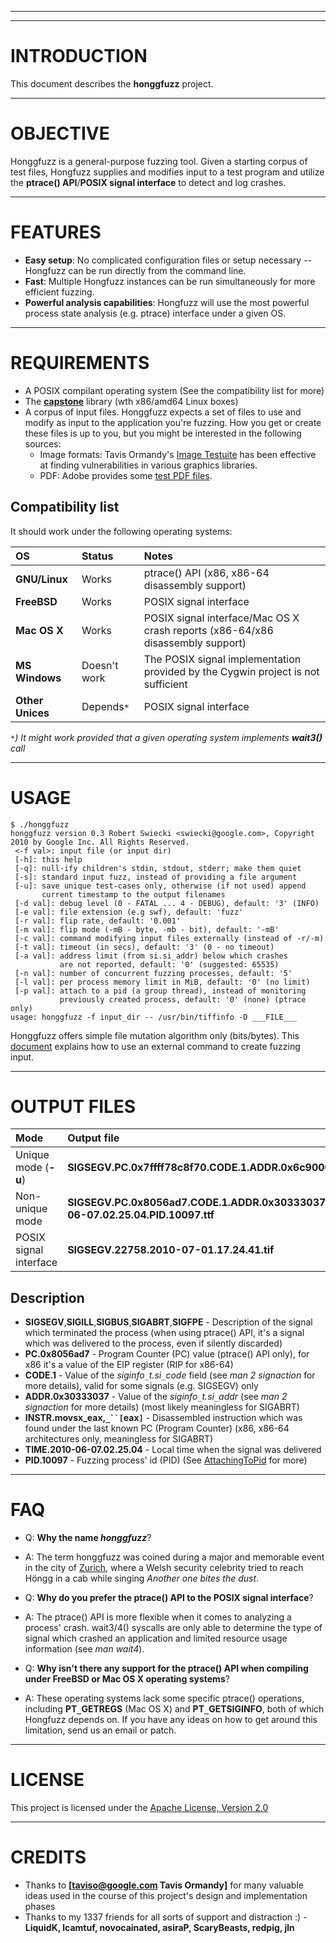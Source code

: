 
---



---

# INTRODUCTION #

This document describes the **honggfuzz** project.


---

# OBJECTIVE #

Honggfuzz is a general-purpose fuzzing tool. Given a starting corpus of test files, Hongfuzz supplies and modifies input to a test program and utilize the **ptrace() API**/**POSIX signal interface** to detect and log crashes.


---

# FEATURES #

  * **Easy setup**: No complicated configuration files or setup necessary -- Hongfuzz can be run directly from the command line.
  * **Fast**: Multiple Hongfuzz instances can be run simultaneously for more efficient fuzzing.
  * **Powerful analysis capabilities**: Hongfuzz will use the most powerful process state analysis (e.g. ptrace) interface under a given OS.


---

# REQUIREMENTS #

  * A POSIX compilant operating system (See the compatibility list for more)
  * The **[capstone](capstone.md)** library (wth x86/amd64 Linux boxes)
  * A corpus of input files. Honggfuzz expects a set of files to use and modify as input to the application you're fuzzing. How you get or create these files is up to you, but you might be interested in the following sources:
    * Image formats: Tavis Ormandy's [Image Testuite](http://code.google.com/p/imagetestsuite/) has been effective at finding vulnerabilities in various graphics libraries.
    * PDF: Adobe provides some [test PDF files](http://acroeng.adobe.com/).

## Compatibility list ##

It should work under the following operating systems:

| **OS** | **Status** | **Notes** |
|:-------|:-----------|:----------|
| **GNU/Linux** | Works | ptrace() API (x86, x86-64 disassembly support)|
| **FreeBSD** | Works | POSIX signal interface |
| **Mac OS X** | Works | POSIX signal interface/Mac OS X crash reports (x86-64/x86 disassembly support) |
| **MS Windows** | Doesn't work | The POSIX signal implementation provided by the Cygwin project is not sufficient |
| **Other Unices** | Depends`*` | POSIX signal interface |

_`*`) It might work provided that a given operating system implements **wait3()** call_

---

# USAGE #

```
$ ./honggfuzz 
honggfuzz version 0.3 Robert Swiecki <swiecki@google.com>, Copyright 2010 by Google Inc. All Rights Reserved.
 <-f val>: input file (or input dir)
 [-h]: this help
 [-q]: null-ify children's stdin, stdout, stderr; make them quiet
 [-s]: standard input fuzz, instead of providing a file argument
 [-u]: save unique test-cases only, otherwise (if not used) append
       current timestamp to the output filenames
 [-d val]: debug level (0 - FATAL ... 4 - DEBUG), default: '3' (INFO)
 [-e val]: file extension (e.g swf), default: 'fuzz'
 [-r val]: flip rate, default: '0.001'
 [-m val]: flip mode (-mB - byte, -mb - bit), default: '-mB'
 [-c val]: command modifying input files externally (instead of -r/-m)
 [-t val]: timeout (in secs), default: '3' (0 - no timeout)
 [-a val]: address limit (from si.si_addr) below which crashes
           are not reported, default: '0' (suggested: 65535)
 [-n val]: number of concurrent fuzzing processes, default: '5'
 [-l val]: per process memory limit in MiB, default: '0' (no limit)
 [-p val]: attach to a pid (a group thread), instead of monitoring
           previously created process, default: '0' (none) (ptrace only)
usage: honggfuzz -f input_dir -- /usr/bin/tiffinfo -D ___FILE___
```

Honggfuzz offers simple file mutation algorithm only (bits/bytes). This [document](ExternalFuzzerUsage.md) explains how to use an external command to create fuzzing input.


---

# OUTPUT FILES #

| **Mode** | **Output file** |
|:---------|:----------------|
| Unique mode (**-u**) | **SIGSEGV.PC.0x7ffff78c8f70.CODE.1.ADDR.0x6c9000.INSTR.mov`_``[`rdi+0x10`]`,`_`[r9](https://code.google.com/p/honggfuzz/source/detail?r=9).ttf** |
| Non-unique mode | **SIGSEGV.PC.0x8056ad7.CODE.1.ADDR.0x30333037.INSTR.movsx\_eax,`_``[`eax`]`.TIME.2010-06-07.02.25.04.PID.10097.ttf** |
| POSIX signal interface | **SIGSEGV.22758.2010-07-01.17.24.41.tif** |

## Description ##

  * **SIGSEGV**,**SIGILL**,**SIGBUS**,**SIGABRT**,**SIGFPE** - Description of the signal which terminated the process (when using ptrace() API, it's a signal which was delivered to the process, even if silently discarded)
  * **PC.0x8056ad7** - Program Counter (PC) value (ptrace() API only), for x86 it's a value of the EIP register (RIP for x86-64)
  * **CODE.1** - Value of the _siginfo`_`t.si`_`code_ field (see _man 2 signaction_ for more details), valid for some signals (e.g. SIGSEGV) only
  * **ADDR.0x30333037** - Value of the _siginfo`_`t.si`_`addr_ (see _man 2 signaction_ for more details) (most likely meaningless for SIGABRT)
  * **INSTR.movsx\_eax,`_``[`eax`]`** - Disassembled instruction which was found under the last known PC (Program Counter) (x86, x86-64 architectures only, meaningless for SIGABRT)
  * **TIME.2010-06-07.02.25.04** - Local time when the signal was delivered
  * **PID.10097** - Fuzzing process' id (PID) (See [AttachingToPid](AttachingToPid.md) for more)


---

# FAQ #

  * Q: **Why the name _honggfuzz_**?
  * A: The term honggfuzz was coined during a major and memorable event in the city of [Zurich](http://en.wikipedia.org/wiki/H%C3%B6ngg), where a Welsh security celebrity tried to reach Höngg in a cab while singing _Another one bites the dust_.

  * Q: **Why do you prefer the ptrace() API to the POSIX signal interface**?
  * A: The ptrace() API is more flexible when it comes to analyzing a process' crash. wait3/4() syscalls are only able to determine the type of signal which crashed an application and limited resource usage information (see _man wait4_).

  * Q: **Why isn't there any support for the ptrace() API when compiling under FreeBSD or Mac OS X operating systems**?
  * A: These operating systems lack some specific ptrace() operations, including **PT`_`GETREGS** (Mac OS X) and **PT`_`GETSIGINFO**, both of which Hongfuzz depends on. If you have any ideas on how to get around this limitation, send us an email or patch.


---

# LICENSE #

This project is licensed under the [Apache License, Version 2.0](http://www.apache.org/licenses/LICENSE-2.0)

---

# CREDITS #

  * Thanks to **[taviso@google.com Tavis Ormandy]** for many valuable ideas used in the course of this project's design and implementation phases
  * Thanks to my 1337 friends for all sorts of support and distraction :) - **LiquidK, lcamtuf, novocainated, asiraP, ScaryBeasts, redpig, jln**